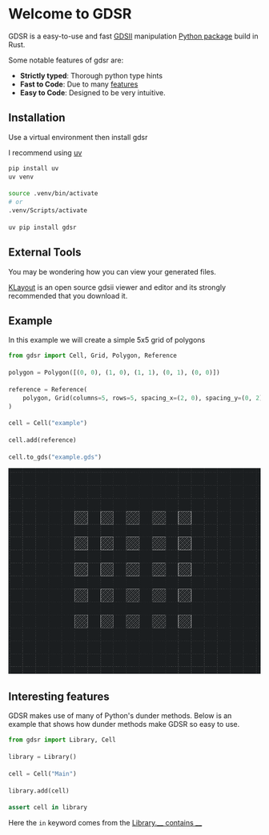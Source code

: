 # Welcome to GDSR

GDSR is a easy-to-use and fast [GDSII](https://en.wikipedia.org/wiki/GDSII) manipulation [Python package](https://pypi.org/project/gdsr/) build in Rust.

Some notable features of gdsr are:

- **Strictly typed**: Thorough python type hints
- **Fast to Code**: Due to many [features](#interesting-features)
- **Easy to Code**: Designed to be very intuitive.

## Installation

Use a virtual environment then install gdsr

I recommend using [uv](https://github.com/astral-sh/uv)

```bash
pip install uv
uv venv

source .venv/bin/activate
# or
.venv/Scripts/activate

uv pip install gdsr
```

## External Tools

You may be wondering how you can view your generated files.

[KLayout](https://www.klayout.de/build.html) is an open source gdsii viewer and editor and its strongly recommended that you download it.

## Example

In this example we will create a simple 5x5 grid of polygons

```python
from gdsr import Cell, Grid, Polygon, Reference

polygon = Polygon([(0, 0), (1, 0), (1, 1), (0, 1), (0, 0)])

reference = Reference(
    polygon, Grid(columns=5, rows=5, spacing_x=(2, 0), spacing_y=(0, 2))
)

cell = Cell("example")

cell.add(reference)

cell.to_gds("example.gds")
```

![example-polygon-reference](./public/example-polygon-grid.png)

## Interesting features

GDSR makes use of many of Python's dunder methods. Below is an example that shows how dunder methods make GDSR so easy to use.

```Python
from gdsr import Library, Cell

library = Library()

cell = Cell("Main")

library.add(cell)

assert cell in library
```

Here the `in` keyword comes from the [Library.__ contains __ ](/python-api/library#gdsr.Library.__contains__)